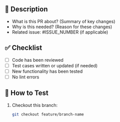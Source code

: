 ## 📌 Description
<!-- Briefly describe the purpose of this Pull Request -->
- What is this PR about? (Summary of key changes)
- Why is this needed? (Reason for these changes)
- Related issue: #ISSUE_NUMBER (if applicable)

## ✅ Checklist
<!-- Mark completed items -->
- [ ] Code has been reviewed
- [ ] Test cases written or updated (if needed)
- [ ] New functionality has been tested
- [ ] No lint errors

## 🎯 How to Test
<!-- Provide instructions to test the changes -->
1. Checkout this branch:  
   ```sh
   git checkout feature/branch-name
